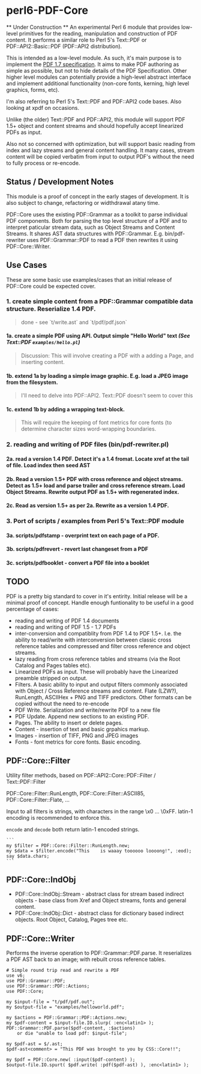 perl6-PDF-Core
==============

** Under Construction ** An experimental Perl 6 module that provides low-level primitives for the reading, manipulation and construction of PDF content. It performs a similar role to Perl 5's Text::PDF or PDF::API2::Basic::PDF (PDF::API2 distribution).

This is intended as a low-level module. As such, it's main purpose is to implement the [PDF 1.7 specification](http://www.adobe.com/content/dam/Adobe/en/devnet/acrobat/pdfs/pdf_reference_1-7.pdf). It aims to make PDF authoring as simple as possible, but not to hide details of the PDF Specification. Other higher level modules can potentially provide a high-level abstract interface and implement additional functionality (non-core fonts, kerning, high level graphics, forms, etc).

I'm also referring to Perl 5's Text::PDF and PDF::API2 code bases. Also looking at xpdf on occasions.

Unlike (the older) Text::PDF and PDF::API2, this module will support PDF 1.5+ object and content streams and should hopefully accept linearized PDFs as input. 

Also not so concerned with optimization, but will support basic reading from index and lazy streams and general content handling. It many cases, stream content will be copied verbatim from input to output PDF's without the need to fully process or re-encode.

## Status / Development Notes

This module is a proof of concept in the early stages of development.  It is also subject to change, refactoring or widthdrawal atany time.

PDF::Core uses the existing PDF::Grammar as a toolkit to parse individual PDF components. Both for parsing the top level structure of a PDF and to interpret paticular stream data, such as Object Streams and Content Streams. It shares AST data structures with PDF::Grammar. E.g. bin/pdf-rewriter uses PDF::Grammar::PDF to read a PDF then rewrites it using PDF::Core::Writer.

## Use Cases

These are some basic use examples/cases that an initial release of PDF::Core could be expected cover.

### 1. create simple content from a PDF::Grammar compatible data structure. Reserialize 1.4 PDF.
<blockquote>done - see `t/write.ast` and `t/pdf/pdf.json`</blockquote>

#### 1a. create a simple PDF using API. Output simple "Hello World" text <em>(See Text::PDF `examples/hello.pl`)</em>
<blockquote>Discussion: This will involve creating a PDF with a adding a Page, and inserting content.</blockquote>

#### 1b. extend 1a by loading a simple image graphic. E.g. load a JPEG image from the filesystem.
<blockquote>I'll need to delve into PDF::API2. Text::PDF doesn't seem to cover this</blockquote>

#### 1c. extend 1b by adding a wrapping text-block.
<blockquote>This will require the keeping of font metrics for core fonts (to determine character sizes word-wrapping boundaries. </blockquote>

### 2. reading and writing of PDF files (bin/pdf-rewriter.pl)

#### 2a. read a version 1.4 PDF. Detect it's a 1.4 fromat. Locate xref at the tail of file. Load index then seed AST

#### 2b. Read a version 1.5+ PDF with cross reference and object streams. Detect as 1.5+ load and parse trailer and cross reference stream. Load Object Streams. Rewrite output PDF as 1.5+ with regenerated index.

#### 2c. Read as version 1.5+ as per 2a. Rewrite as a version 1.4 PDF.

### 3. Port of scripts / examples from Perl 5's Text::PDF module

#### 3a. scripts/pdfstamp - overprint text on each page of a PDF.

#### 3b. scripts/pdfrevert - revert last changeset from a PDF

#### 3c. scripts/pdfbooklet - convert a PDF file into a booklet

## TODO

PDF is a pretty big standard to cover in it's entirity. Initial release will be a minimal proof of concept. Handle enough funtionality to be useful in a good percentage of cases:

- reading and writing of PDF 1.4 documents
- reading and writing of PDF 1.5 - 1.7 PDFs
- inter-conversion and compatiblity from PDF 1.4 to PDF 1.5+. I.e. the ability to read/write with interconversion between classic cross reference tables and compressed and filter cross reference and object streams.
- lazy reading from cross reference tables and streams (via the Root Catalog and Pages tables etc).
- Linearized PDFs as input. These will probably have the Linearized preamble stripped on output. 
- Filters. A basic ability to input and output filters commonly associated with Object / Cross Reference streams and content. Flate (LZW?), RunLength, ASCIIHex + PNG and TIFF predictors. Other formats can be copied without the need to re-encode
- PDF Write. Serialization and write/rewrite PDF to a new file
- PDF Update. Append new sections to an existing PDF.
- Pages. The ability to insert or delete pages.
- Content - insertion of text and basic grpahics markup.
- Images - insertion of TIFF, PNG and JPEG images
- Fonts - font metrics for core fonts. Basic encoding.

## PDF::Core::Filter

Utility filter methods, based on PDF::API2::Core::PDF::Filter / Text::PDF::Filter

PDF::Core::Filter::RunLength, PDF::Core::Filter::ASCII85, PDF::Core::Filter::Flate, ...

Input to all filters is strings, with characters in the range \x0 ... \0xFF. latin-1 encoding
is recommended to enforce this.

`encode` and `decode` both return latin-1 encoded strings.

    ```
    my $filter = PDF::Core::Filter::RunLength.new;
    my $data = $filter.encode("This    is waaay toooooo loooong!", :eod);
    say $data.chars;
    ```

## PDF::Core::IndObj

- PDF::Core::IndObj::Stream - abstract class for stream based indirect objects - base class from Xref and Object streams, fonts and general content.
- PDF::Core::IndObj::Dict - abstract class for dictionary based indirect objects. Root Object, Catalog, Pages tree etc.

## PDF::Core::Writer

Performs the inverse operation to PDF::Grammar::PDF.parse. It reserializes a PDF AST back to an image;
with rebuilt cross reference tables.

```
# Simple round trip read and rewrite a PDF
use v6;
use PDF::Grammar::PDF;
use PDF::Grammar::PDF::Actions;
use PDF::Core;

my $input-file = "t/pdf/pdf.out";
my $output-file = "examples/helloworld.pdf";

my $actions = PDF::Grammar::PDF::Actions.new;
my $pdf-content = $input-file.IO.slurp( :enc<latin1> );
PDF::Grammar::PDF.parse($pdf-content, :$actions)
    or die "unable to load pdf: $input-file";

my $pdf-ast = $/.ast;
$pdf-ast<comment> = "This PDF was brought to you by CSS::Core!!";

my $pdf = PDF::Core.new( :input($pdf-content) );
$output-file.IO.spurt( $pdf.write( :pdf($pdf-ast) ), :enc<latin1> );
```
